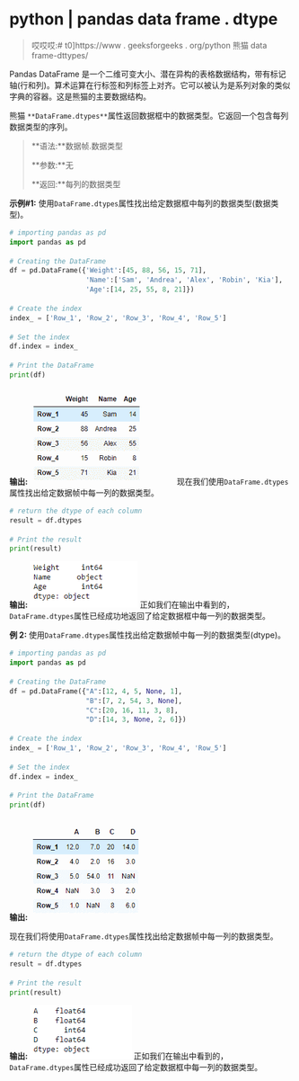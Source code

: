 # python | pandas data frame . dtype

> 哎哎哎:# t0]https://www . geeksforgeeks . org/python 熊猫 data frame-dttypes/

Pandas DataFrame 是一个二维可变大小、潜在异构的表格数据结构，带有标记轴(行和列)。算术运算在行标签和列标签上对齐。它可以被认为是系列对象的类似字典的容器。这是熊猫的主要数据结构。

熊猫 `**DataFrame.dtypes**`属性返回数据框中的数据类型。它返回一个包含每列数据类型的序列。

> **语法:**数据帧.数据类型
> 
> **参数:**无
> 
> **返回:**每列的数据类型

**示例#1:** 使用`DataFrame.dtypes`属性找出给定数据框中每列的数据类型(数据类型)。

```py
# importing pandas as pd
import pandas as pd

# Creating the DataFrame
df = pd.DataFrame({'Weight':[45, 88, 56, 15, 71],
                   'Name':['Sam', 'Andrea', 'Alex', 'Robin', 'Kia'],
                   'Age':[14, 25, 55, 8, 21]})

# Create the index
index_ = ['Row_1', 'Row_2', 'Row_3', 'Row_4', 'Row_5']

# Set the index
df.index = index_

# Print the DataFrame
print(df)
```

**输出:**
![](img/64424eb76121875ed8cceabce6670c8d.png)
现在我们使用`DataFrame.dtypes`属性找出给定数据帧中每一列的数据类型。

```py
# return the dtype of each column
result = df.dtypes

# Print the result
print(result)
```

**输出:**
![](img/70fcd54459db07c7bfdac93bd08cabc9.png)
正如我们在输出中看到的，`DataFrame.dtypes`属性已经成功地返回了给定数据框中每一列的数据类型。

**例 2:** 使用`DataFrame.dtypes`属性找出给定数据帧中每一列的数据类型(dtype)。

```py
# importing pandas as pd
import pandas as pd

# Creating the DataFrame
df = pd.DataFrame({"A":[12, 4, 5, None, 1], 
                   "B":[7, 2, 54, 3, None], 
                   "C":[20, 16, 11, 3, 8], 
                   "D":[14, 3, None, 2, 6]}) 

# Create the index
index_ = ['Row_1', 'Row_2', 'Row_3', 'Row_4', 'Row_5']

# Set the index
df.index = index_

# Print the DataFrame
print(df)
```

**输出:**
![](img/e50745467d928264bfba5bfaec717bdc.png)

现在我们将使用`DataFrame.dtypes`属性找出给定数据帧中每一列的数据类型。

```py
# return the dtype of each column
result = df.dtypes

# Print the result
print(result)
```

**输出:**
![](img/81de60830e57d0a49608443fc3869073.png)
正如我们在输出中看到的，`DataFrame.dtypes`属性已经成功返回了给定数据框中每一列的数据类型。